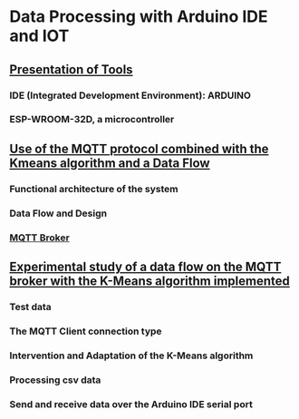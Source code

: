 # Data Processing with Arduino IDE and IOT
## [Presentation of Tools](https://github.com/madou-sow/OnlineML_ESP32/blob/main/ARDUINO/IdeArduino-ESP32WROOM32D.md)
### IDE (Integrated Development Environment): ARDUINO
### ESP-WROOM-32D, a microcontroller

## [Use of the MQTT protocol combined with the Kmeans algorithm and a Data Flow](https://github.com/madou-sow/OnlineML_ESP32/blob/main/ARDUINO/MQTT-KMEANS-DataFlow.md)
### Functional architecture of the system
### Data Flow and Design
### [MQTT Broker](https://github.com/madou-sow/OnlineML_ESP32/blob/main/ARDUINO/MQTT-PRINCIPLE.md)

## [Experimental study of a data flow on the MQTT broker with the K-Means algorithm implemented](https://github.com/madou-sow/OnlineML_ESP32/blob/main/ARDUINO/experimentation.md)
### Test data
### The MQTT Client connection type
### Intervention and Adaptation of the K-Means algorithm
### Processing csv data
### Send and receive data over the Arduino IDE serial port
